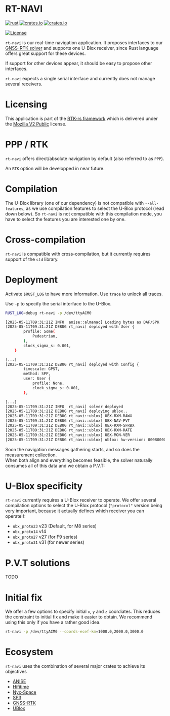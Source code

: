 RT-NAVI
=======

[![rust](https://github.com/rtk-rs/rt-navi/actions/workflows/rust.yml/badge.svg)](https://github.com/rtk-rs/rt-navi/actions/workflows/rust.yml)
[![crates.io](https://img.shields.io/crates/v/rt-navi.svg)](https://crates.io/crates/rt-navi)
[![crates.io](https://img.shields.io/crates/d/rt-navi.svg)](https://crates.io/crates/rt-navi)

[![License](https://img.shields.io/badge/license-MPL_2.0-orange?style=for-the-badge&logo=mozilla)](https://github.com/rtk-rs/binex/blob/main/LICENSE)

`rt-navi` is our real-time navigation application. It proposes interfaces to our 
[GNSS-RTK solver](https://github.com/rtk-rs/gnss-rtk) and supports one U-Blox receiver,
since Rust language offers great support for these devices.

If support for other devices appear, it should be easy to propose other interfaces.

`rt-navi` expects a single serial interface and currently does not manage several receivers.

Licensing
=========

This application is part of the [RTK-rs framework](https://github.com/rtk-rs) which
is delivered under the [Mozilla V2 Public](https://www.mozilla.org/en-US/MPL/2.0) license.

PPP / RTK 
=========

`rt-navi` offers direct/absolute navigation by default (also referred to as `PPP`).  

An `RTK` option will be developped in near future.

Compilation
===========

The U-Blox library (one of our dependency) is not compatible with `--all-features`, as we use
compilation features to select the U-Blox protocol (read down below). So `rt-navi` is not compatible
with this compilation mode, you have to select the features you are interested one by one.

Cross-compilation
=================

`rt-navi` is compatible with cross-compilation, but it currently requires support of the `std` library.

Deployment
==========

Activate `$RUST_LOG` to have more information. Use `trace` to unlock all traces.

Use `-p` to specify the serial interface to the U-Blox. 

```bash
RUST_LOG=debug rt-navi -p /dev/ttyACM0

[2025-05-11T09:31:21Z INFO  anise::almanac] Loading bytes as DAF/SPK
[2025-05-11T09:31:21Z DEBUG rt_navi] deployed with User {
        profile: Some(
            Pedestrian,
        ),
        clock_sigma_s: 0.001,
    } 

[...]
[2025-05-11T09:31:21Z DEBUG rt_navi] deployed with Config {
        timescale: GPST,
        method: SPP,
        user: User {
            profile: None,
            clock_sigma_s: 0.001,
        },

[...]
[2025-05-11T09:31:21Z INFO  rt_navi] solver deployed
[2025-05-11T09:31:21Z DEBUG rt_navi] deploying ublox..
[2025-05-11T09:31:21Z DEBUG rt_navi::ublox] UBX-RXM-RAWX
[2025-05-11T09:31:21Z DEBUG rt_navi::ublox] UBX-NAV-PVT
[2025-05-11T09:31:21Z DEBUG rt_navi::ublox] UBX-RXM-SFRBX
[2025-05-11T09:31:21Z DEBUG rt_navi::ublox] UBX-RXM-RATE
[2025-05-11T09:31:21Z DEBUG rt_navi::ublox] UBX-MON-VER
[2025-05-11T09:31:21Z DEBUG rt_navi::ublox] ublox: hw-version: 00080000, sw-version: EXT CORE 3.01 (111141) , extensions: ["ROM BASE 2.01 (75331)", "FWVER=TIM 1.10", "PROTVER=22.00", "MOD=NEO-M8T-0", "FIS=0xEF4015 (100111)", "GPS;GLO;GAL;BDS", "SBAS;IMES;QZSS"]
```

Soon the navigation messages gathering starts, and so does the measurement collection.  
When both align and everything becomes feasible, the solver naturally consumes all of this data and we obtain a P.V.T:

U-Blox specificity
==================

`rt-navi` currently requires a U-Blox receiver to operate. We offer several compilation options
to select the U-Blox protocol (`"protocol"` version being very important, because it actually
defines which receiver you can operate!):

- `ubx_proto23` v23 (Default, for M8 series)
- `ubx_proto14` v14
- `ubx_proto27` v27 (for F9 series)
- `ubx_proto31` v31 (for newer series)

P.V.T solutions
===============

TODO

Initial fix
===========

We offer a few options to specify initial `x`, `y` and `z` coordiates. This reduces the constraint
to initial fix and make it easier to obtain. We recommend using this only if you have a rather good idea.

```bash
rt-navi -p /dev/ttyACM0 --coords-ecef-km=1000.0,2000.0,3000.0
```

Ecosystem
=========

`rt-navi` uses the combination of several major crates to achieve its objectives

- [ANISE](https://github.com/nyx-space/anise)
- [Hifitime](https://github.com/nyx-space/hifitime)
- [Nyx-Space](https://github.com/nyx-space/nyx)
- [SP3](https://github.com/rtk-rs/sp3)
- [GNSS-RTK](https://github.com/rtk-rs/gnss-rtk)
- [UBlox](https://github.com/ublox-rs/ublox)

